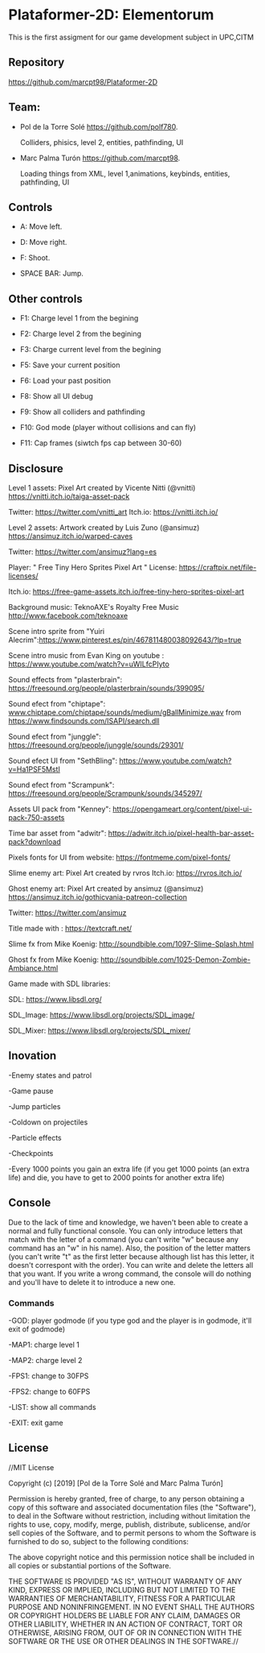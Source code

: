 # Plataformer-2D: Elementorum 
This is the first assigment for our game development subject in UPC,CITM

## Repository
https://github.com/marcpt98/Plataformer-2D

## Team:
- Pol de la Torre Solé https://github.com/polf780.

  Colliders, phisics, level 2, entities, pathfinding, UI

- Marc Palma Turón https://github.com/marcpt98.

  Loading things from XML, level 1,animations, keybinds, entities, pathfinding, UI

## Controls 

- A: Move left.

- D: Move right.

- F: Shoot.

- SPACE BAR: Jump.

## Other controls
- F1: Charge level 1 from the begining

- F2: Charge level 2 from the begining

- F3: Charge current level from the begining

- F5: Save your current position

- F6: Load your past position

- F8: Show all UI debug

- F9: Show all colliders and pathfinding

- F10: God mode (player without collisions and can fly)

- F11: Cap frames (siwtch fps cap between 30-60)
  
## Disclosure

Level 1 assets: Pixel Art created by Vicente Nitti (@vnitti) https://vnitti.itch.io/taiga-asset-pack 

Twitter:   https://twitter.com/vnitti_art    Itch.io:   https://vnitti.itch.io/

Level 2 assets: Artwork created by Luis Zuno (@ansimuz) https://ansimuz.itch.io/warped-caves

Twitter: https://twitter.com/ansimuz?lang=es

Player: " Free Tiny Hero Sprites Pixel Art " License: https://craftpix.net/file-licenses/

Itch.io: https://free-game-assets.itch.io/free-tiny-hero-sprites-pixel-art

Background music: TeknoAXE's Royalty Free Music http://www.facebook.com/teknoaxe

Scene intro sprite from "Yuiri Alecrim":https://www.pinterest.es/pin/467811480038092643/?lp=true

Scene intro music from Evan King on youtube : https://www.youtube.com/watch?v=uWILfcPIyto

Sound effects from "plasterbrain": https://freesound.org/people/plasterbrain/sounds/399095/

Sound efect from "chiptape": www.chiptape.com/chiptape/sounds/medium/gBallMinimize.wav from https://www.findsounds.com/ISAPI/search.dll

Sound efect from "junggle": https://freesound.org/people/junggle/sounds/29301/

Sound efect UI from "SethBling": https://www.youtube.com/watch?v=Ha1PSF5MstI

Sound efect from "Scrampunk": https://freesound.org/people/Scrampunk/sounds/345297/

Assets UI pack from "Kenney": https://opengameart.org/content/pixel-ui-pack-750-assets

Time bar asset from "adwitr": https://adwitr.itch.io/pixel-health-bar-asset-pack?download

Pixels fonts for UI from website: https://fontmeme.com/pixel-fonts/


Slime enemy art: Pixel Art created by rvros  Itch.io: https://rvros.itch.io/

Ghost enemy art: Pixel Art created by ansimuz (@ansimuz) https://ansimuz.itch.io/gothicvania-patreon-collection

Twitter: https://twitter.com/ansimuz

Title made with : https://textcraft.net/

Slime fx from Mike Koenig: http://soundbible.com/1097-Slime-Splash.html

Ghost fx from Mike Koenig: http://soundbible.com/1025-Demon-Zombie-Ambiance.html

Game made with SDL libraries:

SDL: https://www.libsdl.org/

SDL_Image: https://www.libsdl.org/projects/SDL_image/

SDL_Mixer: https://www.libsdl.org/projects/SDL_mixer/


## Inovation

-Enemy states and patrol

-Game pause

-Jump particles

-Coldown on projectiles

-Particle effects

-Checkpoints

-Every 1000 points you gain an extra life (if you get 1000 points (an extra life) and die, you have to get to 2000 points for another extra life)


## Console
Due to the lack of time and knowledge, we haven't been able to create a normal and fully functional console.
You can only introduce letters that match with the letter of a command (you can't write "w" because any command has an "w" in his name).
Also, the position of the letter matters (you can't write "t" as the first letter because although list has this letter, it doesn't correspont with the order).
You can write and delete the letters all that you want.
If you write a wrong command, the console will do nothing and you'll have to delete it to introduce a new one.
### Commands
-GOD: player godmode (if you type god and the player is in godmode, it'll exit of godmode)

-MAP1: charge level 1

-MAP2: charge level 2

-FPS1: change to 30FPS

-FPS2: change to 60FPS

-LIST: show all commands

-EXIT: exit game

## License
//MIT License

Copyright (c) [2019] [Pol de la Torre Solé and Marc Palma Turón]

Permission is hereby granted, free of charge, to any person obtaining a copy of this software and associated documentation files (the "Software"), to deal in the Software without restriction, including without limitation the rights to use, copy, modify, merge, publish, distribute, sublicense, and/or sell copies of the Software, and to permit persons to whom the Software is furnished to do so, subject to the following conditions:

The above copyright notice and this permission notice shall be included in all copies or substantial portions of the Software.

THE SOFTWARE IS PROVIDED "AS IS", WITHOUT WARRANTY OF ANY KIND, EXPRESS OR IMPLIED, INCLUDING BUT NOT LIMITED TO THE WARRANTIES OF MERCHANTABILITY, FITNESS FOR A PARTICULAR PURPOSE AND NONINFRINGEMENT. IN NO EVENT SHALL THE AUTHORS OR COPYRIGHT HOLDERS BE LIABLE FOR ANY CLAIM, DAMAGES OR OTHER LIABILITY, WHETHER IN AN ACTION OF CONTRACT, TORT OR OTHERWISE, ARISING FROM, OUT OF OR IN CONNECTION WITH THE SOFTWARE OR THE USE OR OTHER DEALINGS IN THE SOFTWARE.//
